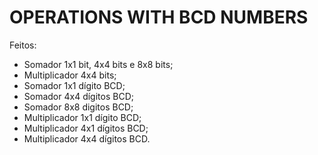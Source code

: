 
# OPERATIONS WITH BCD NUMBERS

Feitos:
- Somador 1x1 bit, 4x4 bits e 8x8 bits;
- Multiplicador 4x4 bits;
- Somador 1x1 dígito BCD;
- Somador 4x4 dígitos BCD;
- Somador 8x8 digitos BCD;
- Multiplicador 1x1 dígito BCD;
- Multiplicador 4x1 dígitos BCD;
- Multiplicador 4x4 dígitos BCD.

